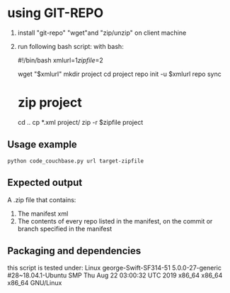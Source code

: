 # using GIT-REPO

1. install "git-repo" "wget"and "zip/unzip" on client machine
2. run following bash script: with bash:
    
    #!/bin/bash
    xmlurl=$1
    zipfile=$2
    
    wget "$xmlurl"
    mkdir project
    cd project
    repo init -u $xmlurl
    repo sync
    # zip project
    cd ..
    cp *.xml project/
    zip -r $zipfile project
    


## Usage example

```
python code_couchbase.py url target-zipfile
```

## Expected output

A .zip file that contains:

1. The manifest xml
1. The contents of every repo listed in the manifest, on the commit or branch specified in the manifest

## Packaging and dependencies

this script is tested under:
Linux george-Swift-SF314-51 5.0.0-27-generic #28~18.04.1-Ubuntu SMP Thu Aug 22 03:00:32 UTC 2019 x86_64 x86_64 x86_64 GNU/Linux
